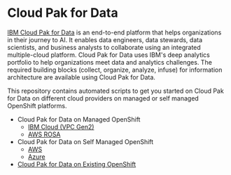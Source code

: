 # Cloud Pak for Data
[IBM Cloud Pak for Data](https://www.ibm.com/ca-en/products/cloud-pak-for-data) is an end-to-end platform that helps organizations in their journey to AI. It enables data engineers, data stewards, data scientists, and business analysts to collaborate using an integrated multiple-cloud platform. Cloud Pak for Data uses IBM's deep analytics portfolio to help organizations meet data and analytics challenges. The required building blocks (collect, organize, analyze, infuse) for information architecture are available using Cloud Pak for Data.

This repository contains automated scripts to get you started on Cloud Pak for Data on different cloud providers on managed or self managed OpenShift platforms.
- Cloud Pak for Data on Managed OpenShift
  - [IBM Cloud (VPC Gen2)](./managed-openshift/ibmcloud/README.md)
  - [AWS ROSA](./managed-openshift/aws/terraform/README.md)
- Cloud Pak for Data on Self Managed OpenShift
  - [AWS](./selfmanaged-openshift/README.md)
  - [Azure](./selfmanaged-openshift/README.md)
- [Cloud Pak for Data on Existing OpenShift](./existing-openshift/README.md)

